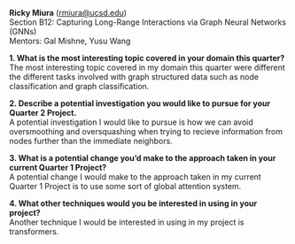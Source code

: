 **Ricky Miura** (rmiura@ucsd.edu)  
Section B12: Capturing Long-Range Interactions via Graph Neural Networks (GNNs)    
Mentors: Gal Mishne, Yusu Wang  
  
**1. What is the most interesting topic covered in your domain this quarter?**  
The most interesting topic covered in my domain this quarter were different the different tasks involved with graph structured data such as node classification and graph classification.  
  
**2. Describe a potential investigation you would like to pursue for your Quarter 2 Project.**  
A potential investigation I would like to pursue is how we can avoid oversmoothing and oversquashing when trying to recieve information from nodes further than the immediate neighbors.  
  
**3. What is a potential change you’d make to the approach taken in your current Quarter 1 Project?**  
A potential change I would make to the approach taken in my current Quarter 1 Project is to use some sort of global attention system.  
  
**4. What other techniques would you be interested in using in your project?**  
Another technique I would be interested in using in my project is transformers.
